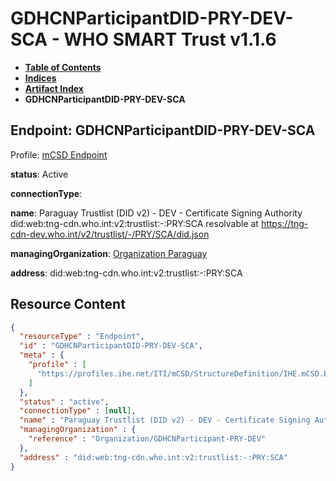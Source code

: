 # GDHCNParticipantDID-PRY-DEV-SCA - WHO SMART Trust v1.1.6

* [**Table of Contents**](toc.md)
* [**Indices**](indices.md)
* [**Artifact Index**](artifacts.md)
* **GDHCNParticipantDID-PRY-DEV-SCA**

## Endpoint: GDHCNParticipantDID-PRY-DEV-SCA

Profile: [mCSD Endpoint](https://profiles.ihe.net/ITI/mCSD/4.0.0/StructureDefinition-IHE.mCSD.Endpoint.html)

**status**: Active

**connectionType**: 

**name**: Paraguay Trustlist (DID v2) - DEV - Certificate Signing Authority did:web:tng-cdn.who.int:v2:trustlist:-:PRY:SCA resolvable at https://tng-cdn-dev.who.int/v2/trustlist/-/PRY/SCA/did.json

**managingOrganization**: [Organization Paraguay](Organization-GDHCNParticipant-PRY-DEV.md)

**address**: did:web:tng-cdn.who.int:v2:trustlist:-:PRY:SCA



## Resource Content

```json
{
  "resourceType" : "Endpoint",
  "id" : "GDHCNParticipantDID-PRY-DEV-SCA",
  "meta" : {
    "profile" : [
      "https://profiles.ihe.net/ITI/mCSD/StructureDefinition/IHE.mCSD.Endpoint"
    ]
  },
  "status" : "active",
  "connectionType" : [null],
  "name" : "Paraguay Trustlist (DID v2) - DEV - Certificate Signing Authority\ndid:web:tng-cdn.who.int:v2:trustlist:-:PRY:SCA\nresolvable at https://tng-cdn-dev.who.int/v2/trustlist/-/PRY/SCA/did.json",
  "managingOrganization" : {
    "reference" : "Organization/GDHCNParticipant-PRY-DEV"
  },
  "address" : "did:web:tng-cdn.who.int:v2:trustlist:-:PRY:SCA"
}

```
